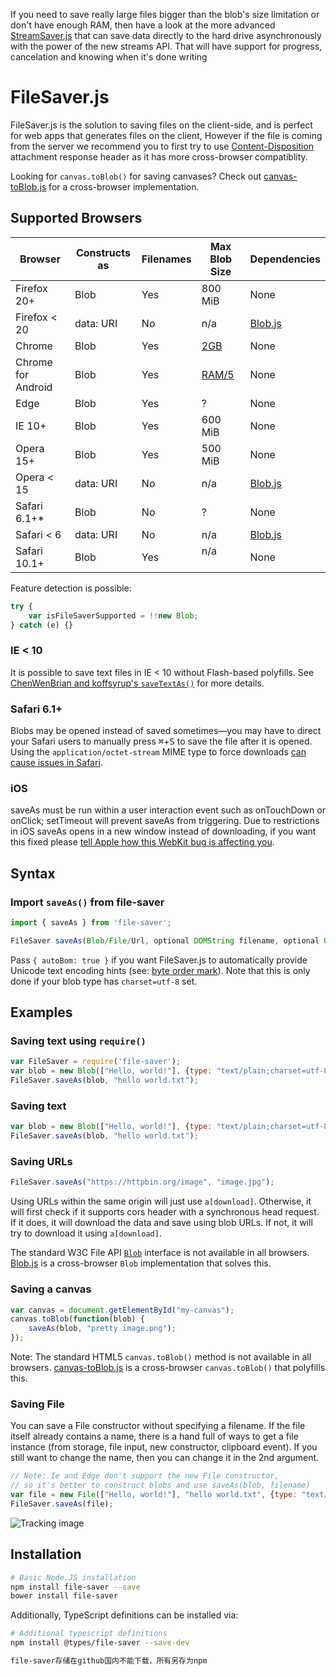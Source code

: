 If you need to save really large files bigger than the blob's size limitation or don't have
enough RAM, then have a look at the more advanced [StreamSaver.js][7]
that can save data directly to the hard drive asynchronously with the power of the new streams API. That will have
support for progress, cancelation and knowing when it's done writing

FileSaver.js
============

FileSaver.js is the solution to saving files on the client-side, and is perfect for
web apps that generates files on the client, However if the file is coming from the
server we recommend you to first try to use [Content-Disposition][8] attachment response header as it has more cross-browser compatiblity.

Looking for `canvas.toBlob()` for saving canvases? Check out
[canvas-toBlob.js][2] for a cross-browser implementation.

Supported Browsers
------------------

| Browser        | Constructs as | Filenames    | Max Blob Size | Dependencies |
| -------------- | ------------- | ------------ | ------------- | ------------ |
| Firefox 20+    | Blob          | Yes          | 800 MiB       | None         |
| Firefox < 20   | data: URI     | No           | n/a           | [Blob.js](https://github.com/eligrey/Blob.js) |
| Chrome         | Blob          | Yes          | [2GB][3]      | None         |
| Chrome for Android | Blob      | Yes          | [RAM/5][3]    | None         |
| Edge           | Blob          | Yes          | ?             | None         |
| IE 10+         | Blob          | Yes          | 600 MiB       | None         |
| Opera 15+      | Blob          | Yes          | 500 MiB       | None         |
| Opera < 15     | data: URI     | No           | n/a           | [Blob.js](https://github.com/eligrey/Blob.js) |
| Safari 6.1+*   | Blob          | No           | ?             | None         |
| Safari < 6     | data: URI     | No           | n/a           | [Blob.js](https://github.com/eligrey/Blob.js) |
| Safari 10.1+   | Blob          | Yes          | n/a           | None         |

Feature detection is possible:

```js
try {
    var isFileSaverSupported = !!new Blob;
} catch (e) {}
```

### IE < 10

It is possible to save text files in IE < 10 without Flash-based polyfills.
See [ChenWenBrian and koffsyrup's `saveTextAs()`](https://github.com/koffsyrup/FileSaver.js#examples) for more details.

### Safari 6.1+

Blobs may be opened instead of saved sometimes—you may have to direct your Safari users to manually
press <kbd>⌘</kbd>+<kbd>S</kbd> to save the file after it is opened. Using the `application/octet-stream` MIME type to force downloads [can cause issues in Safari](https://github.com/eligrey/FileSaver.js/issues/12#issuecomment-47247096).

### iOS

saveAs must be run within a user interaction event such as onTouchDown or onClick; setTimeout will prevent saveAs from triggering. Due to restrictions in iOS saveAs opens in a new window instead of downloading, if you want this fixed please [tell Apple how this WebKit bug is affecting you](https://bugs.webkit.org/show_bug.cgi?id=167341).

Syntax
------
### Import `saveAs()` from file-saver
```js
import { saveAs } from 'file-saver';
```

```js
FileSaver saveAs(Blob/File/Url, optional DOMString filename, optional Object { autoBom })
```

Pass `{ autoBom: true }` if you want FileSaver.js to automatically provide Unicode text encoding hints (see: [byte order mark](https://en.wikipedia.org/wiki/Byte_order_mark)). Note that this is only done if your blob type has `charset=utf-8` set.

Examples
--------

### Saving text using `require()`
```js
var FileSaver = require('file-saver');
var blob = new Blob(["Hello, world!"], {type: "text/plain;charset=utf-8"});
FileSaver.saveAs(blob, "hello world.txt");
```

### Saving text

```js
var blob = new Blob(["Hello, world!"], {type: "text/plain;charset=utf-8"});
FileSaver.saveAs(blob, "hello world.txt");
```

### Saving URLs

```js
FileSaver.saveAs("https://httpbin.org/image", "image.jpg");
```
Using URLs within the same origin will just use `a[download]`.
Otherwise, it will first check if it supports cors header with a synchronous head request.
If it does, it will download the data and save using blob URLs.
If not, it will try to download it using `a[download]`.

The standard W3C File API [`Blob`][4] interface is not available in all browsers.
[Blob.js][5] is a cross-browser `Blob` implementation that solves this.

### Saving a canvas
```js
var canvas = document.getElementById("my-canvas");
canvas.toBlob(function(blob) {
    saveAs(blob, "pretty image.png");
});
```

Note: The standard HTML5 `canvas.toBlob()` method is not available in all browsers.
[canvas-toBlob.js][6] is a cross-browser `canvas.toBlob()` that polyfills this.

### Saving File

You can save a File constructor without specifying a filename. If the
file itself already contains a name, there is a hand full of ways to get a file
instance (from storage, file input, new constructor, clipboard event).
If you still want to change the name, then you can change it in the 2nd argument.

```js
// Note: Ie and Edge don't support the new File constructor,
// so it's better to construct blobs and use saveAs(blob, filename)
var file = new File(["Hello, world!"], "hello world.txt", {type: "text/plain;charset=utf-8"});
FileSaver.saveAs(file);
```



![Tracking image](https://in.getclicky.com/212712ns.gif)

  [1]: http://eligrey.com/demos/FileSaver.js/
  [2]: https://github.com/eligrey/canvas-toBlob.js
  [3]: https://bugs.chromium.org/p/chromium/issues/detail?id=375297#c107
  [4]: https://developer.mozilla.org/en-US/docs/DOM/Blob
  [5]: https://github.com/eligrey/Blob.js
  [6]: https://github.com/eligrey/canvas-toBlob.js
  [7]: https://github.com/jimmywarting/StreamSaver.js
  [8]: https://github.com/eligrey/FileSaver.js/wiki/Saving-a-remote-file#using-http-header

Installation
------------------

```bash
# Basic Node.JS installation
npm install file-saver --save
bower install file-saver
```

Additionally, TypeScript definitions can be installed via:

```bash
# Additional typescript definitions
npm install @types/file-saver --save-dev
```

```bash
file-saver存储在github国内不能下载，所有另存为npm
```

